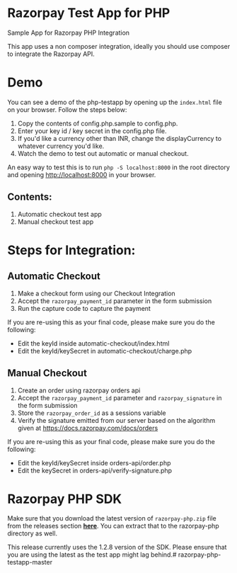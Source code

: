 # Razorpay Test App for PHP

Sample App for Razorpay PHP Integration

This app uses a non composer integration, ideally you should use composer to integrate the Razorpay API.

# Demo

You can see a demo of the php-testapp by opening up the `index.html` file on your browser. Follow the steps below:

1. Copy the contents of config.php.sample to config.php.
2. Enter your key id / key secret in the config.php file.
3. If you'd like a currency other than INR, change the displayCurrency to whatever currency you'd like.
4. Watch the demo to test out automatic or manual checkout.

An easy way to test this is to run `php -S localhost:8000` in the root directory
and opening <http://localhost:8000> in your browser.

## Contents:

1. Automatic checkout test app
2. Manual checkout test app

# Steps for Integration:

## Automatic Checkout

1. Make a checkout form using our Checkout Integration
2. Accept the `razorpay_payment_id` parameter in the form submission
3. Run the capture code to capture the payment

If you are re-using this as your final code, please make sure you do the following:

- Edit the keyId inside automatic-checkout/index.html
- Edit the keyId/keySecret in automatic-checkout/charge.php

## Manual Checkout

1. Create an order using razorpay orders api
2. Accept the `razorpay_payment_id` parameter and `razorpay_signature` in the form submission
3. Store the `razorpay_order_id` as a sessions variable
4. Verify the signature emitted from our server based on the algorithm given at https://docs.razorpay.com/docs/orders

If you are re-using this as your final code, please make sure you do the following:

- Edit the keyId/keySecret inside orders-api/order.php
- Edit the keySecret in orders-api/verify-signature.php

# Razorpay PHP SDK

Make sure that you download the latest version of `razorpay-php.zip` file from
the releases section **[here](https://github.com/razorpay/razorpay-php/releases)**.
You can extract that to the razorpay-php directory as well.

This release currently uses the 1.2.8 version of the SDK. Please ensure that you are
using the latest as the test app might lag behind.#   r a z o r p a y - p h p - t e s t a p p - m a s t e r 
 
 
